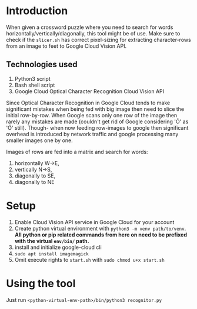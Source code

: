 # Introduction
When given a crossword puzzle where you need to search for words horizontally/vertically/diagonally, this tool might be of use.
Make sure to check if the `slicer.sh` has correct pixel-sizing for extracting character-rows from an image to feet to Google
Cloud Vision API.

## Technologies used
1. Python3 script
1. Bash shell script
1. Google Cloud Optical Character Recognition Cloud Vision API

Since Optical Character Recognition in Google Cloud tends to make significant mistakes when being
fed with big image then need to slice the initial row-by-row. When Google scans only one row of the
image then rarely any mistakes are made (couldn't get rid of Google considering 'Õ' as 'Ö' still).
Though- when now feeding row-images to google then significant overhead is introduced by network
traffic and google processing many smaller images one by one.

Images of rows are fed into a matrix and search for words:
1. horizontally W->E,
1. vertically N->S,
1. diagonally to SE,
1. diagonally to NE

# Setup
1. Enable Cloud Vision API service in Google Cloud for your account
1. Create python virtual environment with `python3 -m venv path/to/venv`. **All python or pip related commands from here on need to be prefixed with the virtual `env/bin/` path.**
1. install and initialize google-cloud cli
1. `sudo apt install imagemagick`
1. Omit execute rights to `start.sh` with `sudo chmod u+x start.sh`

# Using the tool
Just run `<python-virtual-env-path>/bin/python3 recognitor.py`
